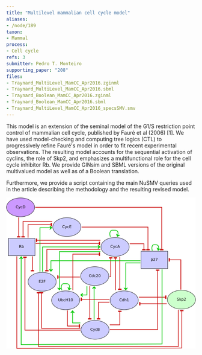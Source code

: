 ```yaml
---
title: "Multilevel mammalian cell cycle model"
aliases:
- /node/189
taxon: 
- Mammal
process: 
- Cell cycle
refs: 3
submitter: Pedro T. Monteiro
supporting_paper: "208"
files: 
- Traynard_MultiLevel_MamCC_Apr2016.zginml
- Traynard_MultiLevel_MamCC_Apr2016.sbml
- Traynard_Boolean_MamCC_Apr2016.zginml
- Traynard_Boolean_MamCC_Apr2016.sbml
- Traynard_MultiLevel_MamCC_Apr2016_specsSMV.smv
---
```



This model is an extension of the seminal model of the G1/S restriction point
control of mammalian cell cycle, published by Fauré et al (2006) [1]. We have
used model-checking and computing tree logics (CTL) to progressively refine
Fauré's model in order to fit recent experimental observations. The resulting
model accounts for the sequential activation of cyclins, the role of Skp2, and
emphasizes a multifunctional role for the cell cycle inhibitor Rb.
We provide GINsim and SBML versions of the original multivalued model as well
as of a Boolean translation.

Furthermore, we provide a script containing the main NuSMV queries used in the
article describing the methodology and the resulting revised model.

![](Traynard_MultiLevelMamCC_Oct2015.png)


